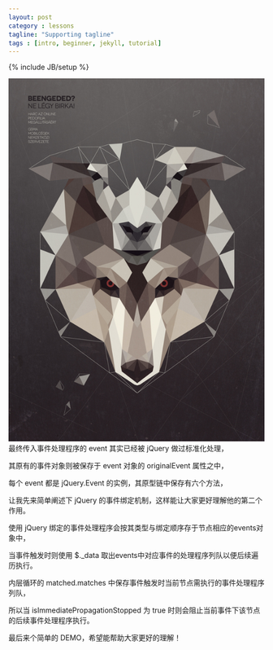 ```yaml
---
layout: post
category : lessons
tagline: "Supporting tagline"
tags : [intro, beginner, jekyll, tutorial]
---
```

{% include JB/setup %}

![mahua](/images/post-image/jekyll-introduction.jpg)
最终传入事件处理程序的 event 其实已经被 jQuery 做过标准化处理，

其原有的事件对象则被保存于 event 对象的 originalEvent 属性之中，

每个 event 都是 jQuery.Event 的实例，其原型链中保存有六个方法，

让我先来简单阐述下 jQuery 的事件绑定机制，这样能让大家更好理解他的第二个作用。

使用 jQuery 绑定的事件处理程序会按其类型与绑定顺序存于节点相应的events对象中，

当事件触发时则使用 $._data 取出events中对应事件的处理程序列队以便后续遍历执行。

内层循环的 matched.matches 中保存事件触发时当前节点需执行的事件处理程序列队，

所以当 isImmediatePropagationStopped 为 true 时则会阻止当前事件下该节点的后续事件处理程序执行。

最后来个简单的 DEMO，希望能帮助大家更好的理解！